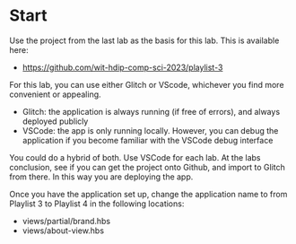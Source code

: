 # Start

Use the project from the last lab as the basis for this lab. This is available here:

- <https://github.com/wit-hdip-comp-sci-2023/playlist-3>

For this lab, you can use either Glitch or VScode, whichever you find more convenient or appealing.

- Glitch: the application is always running (if free of errors), and always deployed publicly
- VSCode: the app is only running locally. However, you can debug the application if you become familiar with the VSCode debug interface

You could do a hybrid of both. Use VSCode for each lab. At the labs conclusion, see if you can get the project onto Github, and import to Glitch from there. In this way you are deploying the app.

Once you have the application set up, change the application name to from Playlist 3 to Playlist 4 in the following locations:

- views/partial/brand.hbs
- views/about-view.hbs
